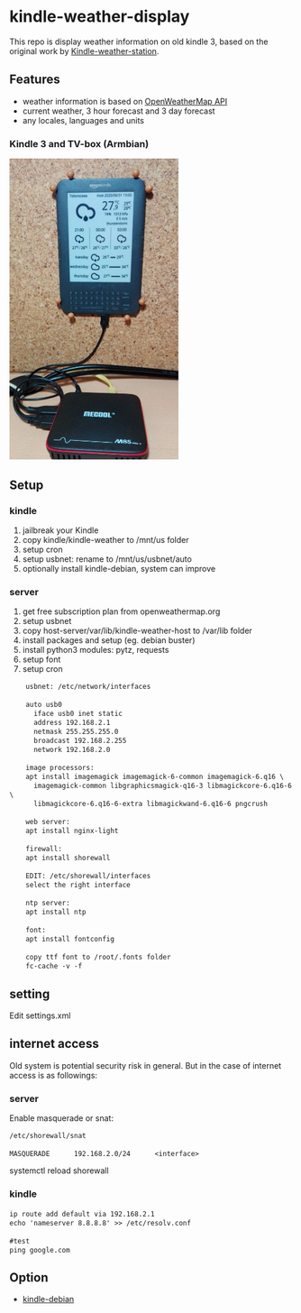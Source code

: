 # kindle-weather-display

This repo is display weather information on old kindle 3, based on the original work by [Kindle-weather-station](https://gitlab.com/iero/Kindle-weather-station).

## Features
* weather information is based on [OpenWeatherMap API](https://openweathermap.org/)
* current weather, 3 hour forecast and 3 day forecast
* any locales, languages and units

### Kindle 3 and TV-box (Armbian)
<img src="screenshot-kindle-weather.jpg" width="300" alt="Kindle 3 screenshot" />

## Setup
### kindle
1. jailbreak your Kindle
2. copy kindle/kindle-weather to /mnt/us folder
3. setup cron
5. setup usbnet: rename to /mnt/us/usbnet/auto
4. optionally install kindle-debian, system can improve

### server
1. get free subscription plan from openweathermap.org
2. setup usbnet
3. copy host-server/var/lib/kindle-weather-host to /var/lib folder
4. install packages and setup (eg. debian buster)
5. install python3 modules: pytz, requests
6. setup font
7. setup cron

```
    usbnet: /etc/network/interfaces
    
    auto usb0
      iface usb0 inet static
      address 192.168.2.1
      netmask 255.255.255.0
      broadcast 192.168.2.255
      network 192.168.2.0

    image processors:
    apt install imagemagick imagemagick-6-common imagemagick-6.q16 \
      imagemagick-common libgraphicsmagick-q16-3 libmagickcore-6.q16-6 \
      libmagickcore-6.q16-6-extra libmagickwand-6.q16-6 pngcrush

    web server:
    apt install nginx-light

    firewall:
    apt install shorewall
    
    EDIT: /etc/shorewall/interfaces
    select the right interface
    
    ntp server:
    apt install ntp

    font:
    apt install fontconfig

    copy ttf font to /root/.fonts folder
    fc-cache -v -f
```

## setting
Edit settings.xml

## internet access
Old system is potential security risk in general. But in the case of internet access is as followings:

### server
Enable masquerade or snat:
```
/etc/shorewall/snat

MASQUERADE		192.168.2.0/24		<interface>
```
systemctl reload shorewall

### kindle
```
ip route add default via 192.168.2.1
echo 'nameserver 8.8.8.8' >> /etc/resolv.conf

#test
ping google.com
```

## Option
* [kindle-debian](https://mega.nz/folder/4XAlBK7Y#cSr2Gq8KxL6LkRe4SB0hqQ)
